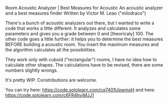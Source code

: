 Room Acoustic Analyzer | Best Measures for Acoustic
An acoustic analyzer and a best measures finder
Written by Victor M. Leao ("milodraco")

There's a bunch of acoustic analyzers out there, but I wanted to write a code that works a little different. It analyzes and calculates some parameters and
gives you a grade between 0 and [theoricaly] 100.
The other code goes a little further: it helps you to determine the best measures BEFORE building a acoustic room. You insert the maximum measures and the
algorithm calculates all the possibilities.

They work only with cuboid ("rectangular") rooms, I have no idea how to calculate other shapes. The calculations have to be revised, there are some numbers
slightly wrongs.

It's pretty WIP. Constributions are welcome.

You can try here:
https://code.sololearn.com/cq7401UpwmsH
and here:
https://code.sololearn.com/c6FR4hviMJJ1
